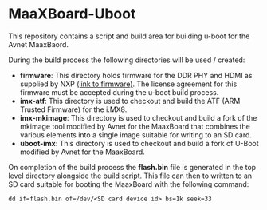 # MaaXBoard-Uboot

This repository contains a script and build area for building u-boot for the Avnet MaaxBaord.

During the build process the following directories will be used / created:

- **firmware**: This directory holds firmware for the DDR PHY and HDMI as supplied by NXP [(link to firmware)](https://www.nxp.com/lgfiles/NMG/MAD/YOCTO/firmware-imx-8.14.bin). The license agreement for this firmware must be accepted during the u-boot build process.
- **imx-atf**: This directory is used to checkout and build the ATF (ARM Trusted Firmware) for the i.MX8.
- **imx-mkimage**: This directory is used to checkout and build a fork of the mkimage tool modified by Avnet for the MaaxBoard that combines the various elements into a single image suitable for writing to an SD card.
- **uboot-imx**: This directory is used to checkout and build a fork of U-Boot modified by Avnet for the MaaxBoard.

On completion of the build process the **flash.bin** file is generated in the top level directory alongside the build script. This file can then to written to an SD card suitable for booting the MaaxBoard with the following command:
```
dd if=flash.bin of=/dev/<SD card device id> bs=1k seek=33 
```
